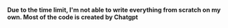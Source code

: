 **Due to the time limit, I'm not able to write everything from scratch on my own. Most of the code is created by Chatgpt**
